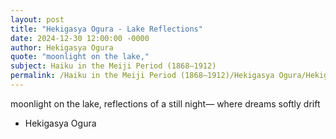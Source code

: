 ```yaml
---
layout: post
title: "Hekigasya Ogura - Lake Reflections"
date: 2024-12-30 12:00:00 -0000
author: Hekigasya Ogura
quote: "moonlight on the lake,"
subject: Haiku in the Meiji Period (1868–1912)
permalink: /Haiku in the Meiji Period (1868–1912)/Hekigasya Ogura/Hekigasya Ogura - Lake Reflections
---
```


moonlight on the lake,
reflections of a still night—
where dreams softly drift

- Hekigasya Ogura
